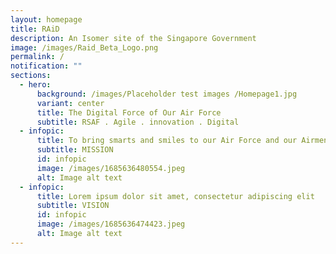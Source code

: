 ```yaml
---
layout: homepage
title: RAiD
description: An Isomer site of the Singapore Government
image: /images/Raid_Beta_Logo.png
permalink: /
notification: ""
sections:
  - hero:
      background: /images/Placeholder test images /Homepage1.jpg
      variant: center
      title: The Digital Force of Our Air Force
      subtitle: RSAF . Agile . innovation . Digital
  - infopic:
      title: To bring smarts and smiles to our Air Force and our Airmen
      subtitle: MISSION
      id: infopic
      image: /images/1685636480554.jpeg
      alt: Image alt text
  - infopic:
      title: Lorem ipsum dolor sit amet, consectetur adipiscing elit
      subtitle: VISION
      id: infopic
      image: /images/1685636474423.jpeg
      alt: Image alt text
---
```

